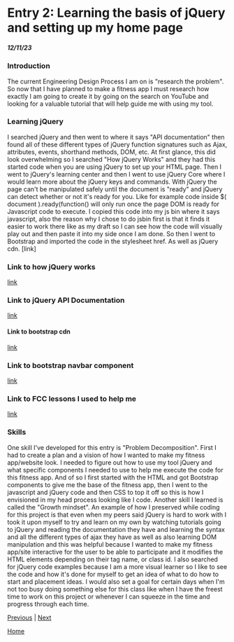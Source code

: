 # Entry 2: Learning the basis of jQuery and setting up my home page 
##### 12/11/23

### Introduction
The current Engineering Design Process I am on is "research the problem". So now that I have planned to make a fitness app I must research how exactly I am going to create it by going on the search on YouTube and looking for a valuable tutorial that will help guide me with using my tool.
### Learning jQuery
I searched jQuery and then went to where it says "API documentation" then found all of these different types of jQuery function signatures such as Ajax, attributes, events, shorthand methods, DOM, etc. At first glance, this did look overwhelming so I searched "How jQuery Works" and they had this started code when you are using jQuery to set up your HTML page. Then I went to jQuery's learning center and then I went to use jQuery Core where I would learn more about the jQuery keys and commands. With jQuery the page can't be manipulated safely until the document is "ready" and jQuery can detect whether or not it's ready for you. Like for example code inside $( document ).ready(function() will only run once the page DOM is ready for Javascript code to execute. I copied this code into my js bin where it says javascript, also the reason why I chose to do jsbin first is that it finds it easier to work there like as my draft so I can see how the code will visually play out and then paste it into my side once I am done.
So then I went to Bootstrap and imported the code in the stylesheet href. As well as jQuery cdn.
[link]
### Link to how jQuery works
[link](https://learn.jquery.com/about-jquery/how-jquery-works/)
### Link to jQuery API Documentation
[link](https://api.jquery.com/)
#### Link to bootstrap cdn
[link](https://getbootstrap.com/docs/4.1/getting-started/introduction/#quick-start)

### Link to bootstrap navbar component
[link](https://getbootstrap.com/docs/5.3/components/navbar/)
### Link to FCC lessons I used to help me
[link]()
### Skills
One skill I've developed for this entry is "Problem Decomposition". First I had to create a plan and a vision of how I wanted to make my fitness app/website look. I needed to figure out how to use my tool jQuery and what specific components I needed to use to help me execute the code for this fitness app. And of so I first started with the HTML and got Bootstrap components to give me the base of the fitness app, then I went to the javascript and jQuery code and then CSS to top it off so this is how I envisioned in my head process looking like I code.
Another skill I learned is called the "Growth mindset". An example of how I preserved while coding for this project is that even when my peers said jQuery is hard to work with I took it upon myself to try and learn on my own by watching tutorials going to jQuery and reading the documentation they have and learning the syntax and all the different types of ajax they have as well as also learning DOM manipulation and this was helpful because I wanted to make my fitness app/site interactive for the user to be able to participate and it modifies the HTML elements depending on their tag name, or class id. I also searched for jQuery code examples because I am a more visual learner so I like to see the code and how it's done for myself to get an idea of what to do how to start and placement ideas. I would also set a goal for certain days when I'm not too busy doing something else for this class like when I have the freest time to work on this project or whenever I can squeeze in the time and progress through each time.



[Previous](entry01.md) | [Next](entry03.md)

[Home](../README.md)

